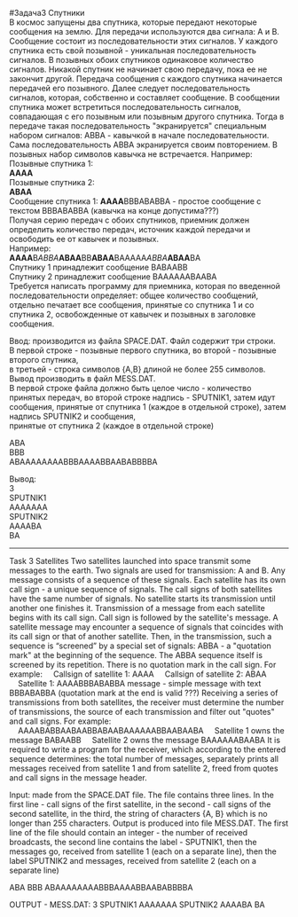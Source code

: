 #Задача3 Спутники  
В космос запущены два спутника, которые передают некоторые сообщения на землю. 
Для передачи используются два сигнала: A и B. Сообщение состоит из последовательности этих сигналов. 
У каждого спутника есть свой позывной - уникальная последовательность сигналов. 
В позывных обоих спутников одинаковое количество сигналов. Никакой спутник не начинает свою передачу, пока ее не закончит другой. 
Передача сообщения с каждого спутника начинается передачей его позывного. Далее следует последовательность сигналов, которая, собственно и составляет сообщение. В сообщении спутника может встретиться последовательность сигналов, совпадающая с его позывным или позывным другого спутника. Тогда в передаче такая последовательность "экранируется" специальным набором сигналов: ABBA - кавычкой в начале последовательности. Сама последовательность ABBA экранируется своим повторением. В позывных набор символов кавычка не встречается. Например:  
   Позывные спутника 1:    
   **AAAA**                
   Позывные спутника 2:  
   **ABAA**                
   Сообщение спутника 1:       **AAAA**BBBABABBA - простое сообщение с текстом BBBABABBA (кавычка на конце допустима???)   
Получая серию передач с обоих спутников, приемник должен определить количество передач, источник каждой передачи и освободить ее от кавычек и позывных.  
Например:  
    **AAAA**B*ABBA***ABAA**BB**ABAA**BAAAAA*ABBA***ABAA**BA      
    Спутнику 1 принадлежит сообщение
    BABAABB    
    Спутнику 2 принадлежит сообщение
    BAAAAAABAABA    
Требуется написать программу для приемника, которая по введенной последовательности определяет: общее количество сообщений,
отдельно печатает все сообщения, принятые со спутника 1 и со спутника 2, освобожденные от кавычек и позывных в заголовке сообщения.

Ввод: производится из файла SPACE.DAT. Файл содержит три строки.  
В первой строке - позывные первого спутника, во второй - позывные второго спутника,  
в третьей - строка символов {A,B} длиной не более 255 символов.  
Вывод производить в файл MESS.DAT.  
В первой строке файла должно быть целое число - количество принятых передач, во второй строке надпись - SPUTNIK1, затем идут сообщения, 
принятые от спутника 1 (каждое в отдельной строке), затем надпись SPUTNIK2 и сообщения,   
принятые от спутника 2 (каждое в отдельной строке)  

ABA  
BBB  
ABAAAAAAAABBBAAAABBAABABBBBA  

Вывод:  
3  
SPUTNIK1  
AAAAAAA  
SPUTNIK2  
AAAABA  
BA  
***************************************************************************************************************************************

Task 3 Satellites
Two satellites launched into space transmit some messages to the earth.
Two signals are used for transmission: A and B. Any message consists of a sequence of these signals.
Each satellite has its own call sign - a unique sequence of signals.
The call signs of both satellites have the same number of signals.
No satellite starts its transmission until another one finishes it.
Transmission of a message from each satellite begins with its call sign.
Call sign is followed by the satellite's message.
A satellite message may encounter a sequence of signals that coincides with its call sign or that of another satellite.
Then, in the transmission, such a sequence is “screened” by a special set of signals: ABBA - a "quotation mark" at 
the beginning of the sequence.
The ABBA sequence itself is screened by its repetition. There is no quotation mark in the call sign.
For example:
    Callsign of satellite 1: AAAA
    Callsign of satellite 2: ABAA
    Satellite 1: AAAABBBABABBA message - simple message with text BBBABABBA (quotation mark at the end is valid ???)
Receiving a series of transmissions from both satellites, the receiver must determine the number of transmissions,
the source of each transmission and filter out "quotes" and call signs.
For example:
    AAAABABBAABAABBABAABAAAAAABBAABAABA
    Satellite 1 owns the message BABAABB
    Satellite 2 owns the message BAAAAAABAABA
It is required to write a program for the receiver, which according to the entered sequence determines:
the total number of messages, separately prints all messages received from satellite 1 and from satellite 2,
freed from quotes and call signs in the message header.

Input: made from the SPACE.DAT file. The file contains three lines.
In the first line - call signs of the first satellite, in the second - call signs of the second satellite,
in the third, the string of characters {A, B} which is no longer than 255 characters.
Output is produced into file MESS.DAT.
The first line of the file should contain an integer - the number of received broadcasts,
the second line contains the label - SPUTNIK1, then the messages go,
received from satellite 1 (each on a separate line), 
then the label SPUTNIK2 and messages,
received from satellite 2 (each on a separate line)

ABA
BBB
ABAAAAAAAABBBAAAABBAABABBBBA

OUTPUT - MESS.DAT:
3
SPUTNIK1
AAAAAAA
SPUTNIK2
AAAABA
BA
 



 
